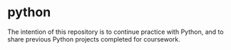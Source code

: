 # python
The intention of this repository is to continue practice with Python, and to share previous Python projects completed for coursework. 
